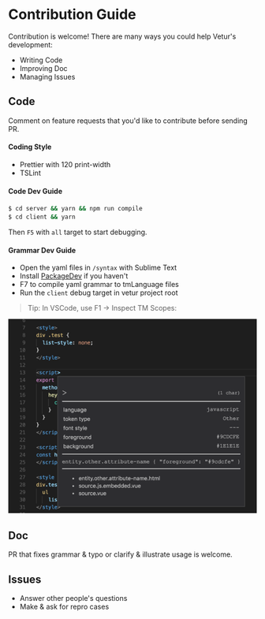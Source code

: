 # Contribution Guide

Contribution is welcome! There are many ways you could help Vetur's development:

- Writing Code
- Improving Doc
- Managing Issues

## Code

Comment on feature requests that you'd like to contribute before sending PR.

#### Coding Style

- Prettier with 120 print-width
- TSLint

#### Code Dev Guide

```bash
$ cd server && yarn && npm run compile
$ cd client && yarn
```

Then `F5` with `all` target to start debugging.

#### Grammar Dev Guide

- Open the yaml files in `/syntax` with Sublime Text
- Install [PackageDev](https://github.com/SublimeText/PackageDev) if you haven't
- F7 to compile yaml grammar to tmLanguage files
- Run the `client` debug target in vetur project root

> Tip: In VSCode, use F1 -> Inspect TM Scopes:

![scope](./images/scope.png)

## Doc

PR that fixes grammar & typo or clarify & illustrate usage is welcome.

## Issues

- Answer other people's questions
- Make & ask for repro cases
